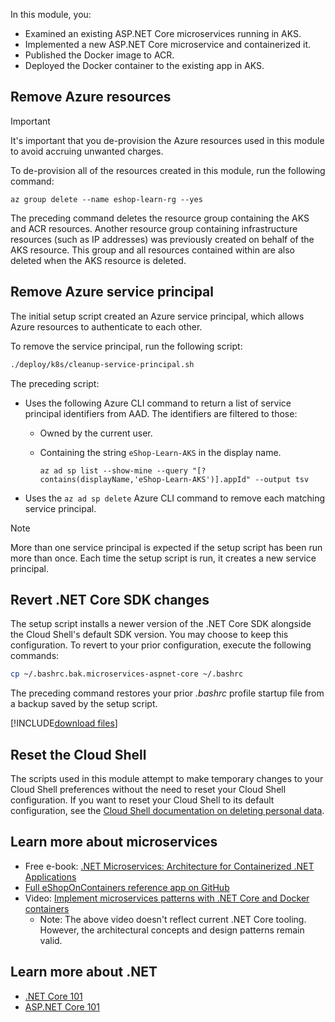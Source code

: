 In this module, you: 

* Examined an existing ASP.NET Core microservices running in AKS.
* Implemented a new ASP.NET Core microservice and containerized it.
* Published the Docker image to ACR.
* Deployed the Docker container to the existing app in AKS.

## Remove Azure resources

> [!IMPORTANT]
> It's important that you de-provision the Azure resources used in this module to avoid accruing unwanted charges.

To de-provision all of the resources created in this module, run the following command:

```azurecli
az group delete --name eshop-learn-rg --yes
```

The preceding command deletes the resource group containing the AKS and ACR resources. Another resource group containing infrastructure resources (such as IP addresses) was previously created on behalf of the AKS resource. This group and all resources contained within are also deleted when the AKS resource is deleted.

## Remove Azure service principal

The initial setup script created an Azure service principal, which allows Azure resources to authenticate to each other.

To remove the service principal, run the following script:

```bash
./deploy/k8s/cleanup-service-principal.sh
```

The preceding script:

* Uses the following Azure CLI command to return a list of service principal identifiers from AAD. The identifiers are filtered to those:
  * Owned by the current user.
  * Containing the string `eShop-Learn-AKS` in the display name.

    ```azurecli
    az ad sp list --show-mine --query "[?contains(displayName,'eShop-Learn-AKS')].appId" --output tsv
    ```

* Uses the `az ad sp delete` Azure CLI command to remove each matching service principal.

> [!NOTE]
> More than one service principal is expected if the setup script has been run more than once. Each time the setup script is run, it creates a new service principal.

## Revert .NET Core SDK changes

The setup script installs a newer version of the .NET Core SDK alongside the Cloud Shell's default SDK version. You may choose to keep this configuration. To revert to your prior configuration, execute the following commands:

```bash
cp ~/.bashrc.bak.microservices-aspnet-core ~/.bashrc
```

The preceding command restores your prior *.bashrc* profile startup file from a backup saved by the setup script.

[!INCLUDE[download files](../../includes/summary-download-clouddrive.md)]

## Reset the Cloud Shell

The scripts used in this module attempt to make temporary changes to your Cloud Shell preferences without the need to reset your Cloud Shell configuration. If you want to reset your Cloud Shell to its default configuration, see the [Cloud Shell documentation on deleting personal data](https://docs.microsoft.com/azure/cloud-shell/troubleshooting#delete).

## Learn more about microservices

* Free e-book: [.NET Microservices: Architecture for Containerized .NET Applications](https://docs.microsoft.com/dotnet/architecture/microservices/)
* [Full eShopOnContainers reference app on GitHub](https://github.com/dotnet-architecture/eShopOnContainers)
* Video: [Implement microservices patterns with .NET Core and Docker containers](https://aka.ms/microservices-video)
  * Note: The above video doesn't reflect current .NET Core tooling. However, the architectural concepts and design patterns remain valid.

## Learn more about .NET

* [.NET Core 101](https://channel9.msdn.com/Series/NET-Core-101/?WT.mc_id=Educationaldotnet-c9-scottha&azure-portal=true)
* [ASP.NET Core 101](https://channel9.msdn.com/Series/ASPNET-Core-101/?WT.mc_id=Educationaspnet-c9-niner&azure-portal=true)

